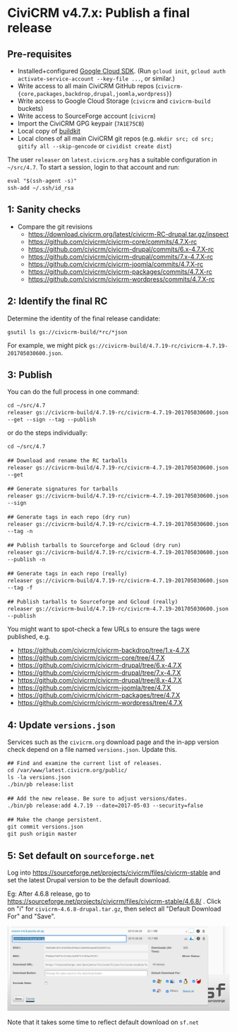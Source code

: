 # CiviCRM v4.7.x: Publish a final release

## Pre-requisites

 * Installed+configured [Google Cloud SDK](https://cloud.google.com/sdk/downloads). (Run `gcloud init`, `gcloud auth activate-service-account --key-file ...`, or similar.)
 * Write access to all main CiviCRM GitHub repos (`civicrm-{core,packages,backdrop,drupal,joomla,wordpress}`)
 * Write access to Google Cloud Storage (`civicrm` and `civicrm-build` buckets)
 * Write access to SourceForge account (`civicrm`)
 * Import the CiviCRM GPG keypair (`7A1E75CB`)
 * Local copy of [buildkit](https://github.com/civicrm/civicrm-buildkit/)
 * Local clones of all main CiviCRM git repos (e.g. `mkdir src; cd src; gitify all --skip-gencode` or `cividist create dist`)

The user `releaser` on `latest.civicrm.org` has a suitable configuration in `~/src/4.7`.
To start a session, login to that account and run:

```
eval "$(ssh-agent -s)"
ssh-add ~/.ssh/id_rsa
```

## 1: Sanity checks

   * Compare the git revisions
     * https://download.civicrm.org/latest/civicrm-RC-drupal.tar.gz/inspect
     * https://github.com/civicrm/civicrm-core/commits/4.7.X-rc
     * https://github.com/civicrm/civicrm-drupal/commits/6.x-4.7.X-rc
     * https://github.com/civicrm/civicrm-drupal/commits/7.x-4.7.X-rc
     * https://github.com/civicrm/civicrm-joomla/commits/4.7.X-rc
     * https://github.com/civicrm/civicrm-packages/commits/4.7.X-rc
     * https://github.com/civicrm/civicrm-wordpress/commits/4.7.X-rc


## 2: Identify the final RC

Determine the identity of the final release candidate:

```
gsutil ls gs://civicrm-build/*rc/*json
```

For example, we might pick `gs://civicrm-build/4.7.19-rc/civicrm-4.7.19-201705030600.json`.

## 3: Publish

You can do the full process in one command:

```
cd ~/src/4.7
releaser gs://civicrm-build/4.7.19-rc/civicrm-4.7.19-201705030600.json --get --sign --tag --publish
```

or do the steps individually:

```
cd ~/src/4.7

## Download and rename the RC tarballs
releaser gs://civicrm-build/4.7.19-rc/civicrm-4.7.19-201705030600.json --get

## Generate signatures for tarballs
releaser gs://civicrm-build/4.7.19-rc/civicrm-4.7.19-201705030600.json --sign

## Generate tags in each repo (dry run)
releaser gs://civicrm-build/4.7.19-rc/civicrm-4.7.19-201705030600.json --tag -n

## Publish tarballs to Sourceforge and Gcloud (dry run)
releaser gs://civicrm-build/4.7.19-rc/civicrm-4.7.19-201705030600.json --publish -n

## Generate tags in each repo (really)
releaser gs://civicrm-build/4.7.19-rc/civicrm-4.7.19-201705030600.json --tag -f

## Publish tarballs to Sourceforge and Gcloud (really)
releaser gs://civicrm-build/4.7.19-rc/civicrm-4.7.19-201705030600.json --publish
```

You might want to spot-check a few URLs to ensure the tags were published, e.g.

 * https://github.com/civicrm/civicrm-backdrop/tree/1.x-4.7.X
 * https://github.com/civicrm/civicrm-core/tree/4.7.X
 * https://github.com/civicrm/civicrm-drupal/tree/6.x-4.7.X
 * https://github.com/civicrm/civicrm-drupal/tree/7.x-4.7.X
 * https://github.com/civicrm/civicrm-drupal/tree/8.x-4.7.X
 * https://github.com/civicrm/civicrm-joomla/tree/4.7.X
 * https://github.com/civicrm/civicrm-packages/tree/4.7.X
 * https://github.com/civicrm/civicrm-wordpress/tree/4.7.X

## 4: Update `versions.json`

Services such as the `civicrm.org` download page and the in-app version
check depend on a file named `versions.json`. Update this.

```
## Find and examine the current list of releases.
cd /var/www/latest.civicrm.org/public/
ls -la versions.json
./bin/pb release:list

## Add the new release. Be sure to adjust versions/dates.
./bin/pb release:add 4.7.19 --date=2017-05-03 --security=false

## Make the change persistent.
git commit versions.json
git push origin master
```

## 5: Set default on `sourceforge.net`

Log into https://sourceforge.net/projects/civicrm/files/civicrm-stable and set the latest Drupal version to be the default download.

Eg: After 4.6.8 release, go to https://sourceforge.net/projects/civicrm/files/civicrm-stable/4.6.8/  . Click on "i" for `civicrm-4.6.8-drupal.tar.gz`, then select all "Default Download For" and "Save".

![Marking a default release in SourceForge](/doc/images/SourceforgeDefaultDownload.png)

Note that it takes some time to reflect default download on `sf.net`
